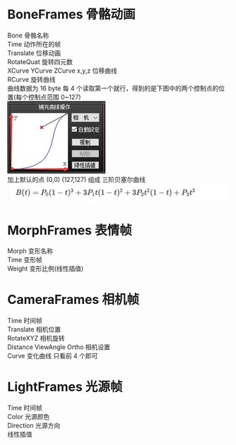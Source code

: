 # BoneFrames 骨骼动画
Bone 骨骼名称<br>
Time 动作所在的帧<br>
Translate 位移动画<br>
RotateQuat 旋转四元数<br>
XCurve YCurve ZCurve x,y,z 位移曲线<br>
RCurve 旋转曲线<br>
曲线数据为 16 byte 每 4 个读取第一个就行，得到的是下图中的两个控制点的位置(每个控制点范围 0~127)<br>
![img_14.png](img_14.png)<br>
加上默认的点 (0,0) (127,127) 组成 三阶贝塞尔曲线
![img_15.png](img_15.png)
# MorphFrames 表情帧
Morph 变形名称<br>
Time 变形帧<br>
Weight 变形比例(线性插值)<br>
# CameraFrames 相机帧
Time 时间帧<br>
Translate 相机位置<br>
RotateXYZ 相机旋转<br>
Distance ViewAngle Ortho 相机设置<br>
Curve 变化曲线 只看前 4 个即可<br>
# LightFrames 光源帧
Time 时间帧<br>
Color 光源颜色<br>
Direction 光源方向<br>
线性插值